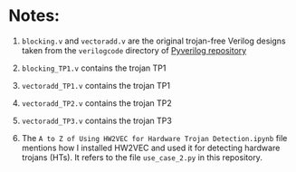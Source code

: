 # Notes:

1. `blocking.v` and `vectoradd.v` are the original trojan-free Verilog designs taken from the `verilogcode` directory of [Pyverilog repository](https://github.com/PyHDI/Pyverilog)

2. `blocking_TP1.v` contains the trojan TP1

3. `vectoradd_TP1.v` contains the trojan TP1

3. `vectoradd_TP2.v` contains the trojan TP2

4. `vectoradd_TP3.v` contains the trojan TP3

5. The `A to Z of Using HW2VEC for Hardware Trojan Detection.ipynb` file mentions how I installed HW2VEC and used it for detecting hardware trojans (HTs). It refers to the file `use_case_2.py` in this repository.
